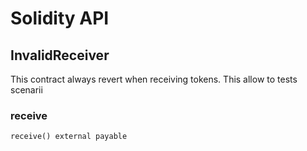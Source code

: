 # Solidity API

## InvalidReceiver

This contract always revert when receiving tokens. This allow to tests scenarii

### receive

```solidity
receive() external payable
```

